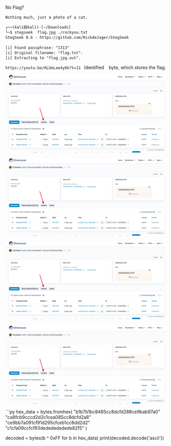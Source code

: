 No Flag?
```
Nothing much, just a photo of a cat.
```

```                                                             
┌──(kali㉿kali)-[~/Downloads]
└─$ stegseek  flag.jpg ./rockyou.txt 
StegSeek 0.6 - https://github.com/RickdeJager/StegSeek

[i] Found passphrase: "1313"
[i] Original filename: "flag.txt".
[i] Extracting to "flag.jpg.out".
```
`https://youtu.be/KLUeLae4y6k?t=11 ‌` Identified ` ` byte, which stores the flag.

![image](https://github.com/vmbx/CTF-Writeup/blob/main/2025/No%20Hack%20No%20CTF%202025/blockchain-ciphers-sercret/se.png)

![image](https://github.com/vmbx/CTF-Writeup/blob/main/2025/No%20Hack%20No%20CTF%202025/blockchain-ciphers-sercret/se.png)

![image](https://github.com/vmbx/CTF-Writeup/blob/main/2025/No%20Hack%20No%20CTF%202025/blockchain-ciphers-sercret/se.png)
​
![image](https://github.com/vmbx/CTF-Writeup/blob/main/2025/No%20Hack%20No%20CTF%202025/blockchain-ciphers-sercret/se.png)

`‌‌``py
hex_data = bytes.fromhex(
    "b1b7b1bc8485cc8dcfd288ce9bab97a0"
    "ca8fcb9cccd2d2c1cea085cc8dcfd2a8"
    "ce9bb7a091cf91d295cfceb1cc8dd2d2"
    "c1cfa09ccfcf93dededededede82f5"
)

decoded = bytes(b ^ 0xFF for b in hex_data)
print(decoded.decode('ascii'))
```​​​‌‌​‌‌​‌‌‌‌​‌‌​​​‌‌​‌‌‌‌​​‌​​​​‌​​‌​​​​‌​‌‌‌​​‌‌​​‌​​​‌‌​‌‌‌​​‌‌‌‌‌‌​‌​​‌​‌​​​‌​​​‌‌​​‌‌‌​‌​​‌‌​‌‌‌​‌​‌​‌‌‌​​‌​‌‌‌‌​‌​​​​​‌‌​​‌​‌​‌​​​‌‌‌‌‌‌​​‌​‌‌‌​​‌‌‌​​‌‌​​‌‌​​‌‌​‌​​‌​‌‌​‌​​‌​‌‌​​​​​‌‌‌​​‌‌‌​‌​‌​​​​​‌​​​​‌​‌‌‌​​‌‌​​‌​​​‌‌​‌‌‌​​‌‌‌‌‌‌​‌​​‌​‌​‌​‌​​​‌‌​​‌‌‌​‌​​‌‌​‌‌‌​‌‌​‌‌‌‌​‌​​​​​‌​​‌​​​‌‌‌​​‌‌‌‌‌​​‌​​​‌‌‌​‌​​‌​‌​​‌​‌​‌‌‌​​‌‌‌‌‌‌​​‌‌‌​‌​‌‌​​​‌‌‌​​‌‌​​‌​​​‌‌​‌‌‌​‌​​‌​‌‌​‌​​‌​‌‌​​​​​‌‌‌​​‌‌‌‌‌​‌​​​​​‌​​‌‌‌​​‌‌​​‌‌‌‌‌‌​​‌‌‌‌‌​​‌​​‌‌‌‌​‌‌‌‌​‌‌​‌‌‌‌​‌‌​‌‌‌‌​‌‌​‌‌‌‌​‌‌​‌‌‌‌​‌‌​‌‌‌‌​
